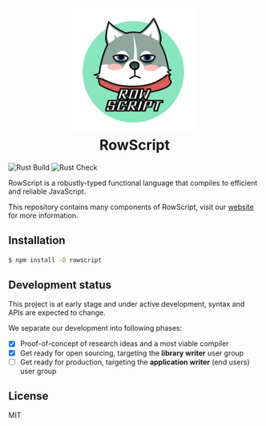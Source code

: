 <!--suppress HtmlDeprecatedAttribute -->
<h1 align="center">
<!--suppress CheckImageSize -->
<img src="banner.jpeg" alt="banner" width="50%" height="50%">
<br>
RowScript
</h1>

![Rust Build](https://github.com/rowscript/rowscript/actions/workflows/build.yml/badge.svg)
![Rust Check](https://github.com/rowscript/rowscript/actions/workflows/check.yml/badge.svg)

RowScript is a robustly-typed functional language that compiles to efficient and reliable JavaScript.

This repository contains many components of RowScript, visit our [website] for more information.

[website]: https://rowscript-lang.org

## Installation

```bash
$ npm install -D rowscript
```

## Development status

This project is at early stage and under active development, syntax and APIs are expected to change.

We separate our development into following phases:

* [x] Proof-of-concept of research ideas and a most viable compiler
* [x] Get ready for open sourcing, targeting the **library writer** user group
* [ ] Get ready for production, targeting the **application writer** (end users) user group

## License

MIT
